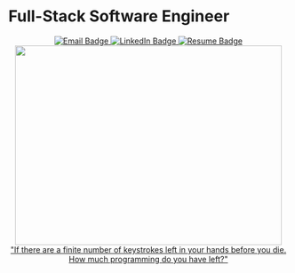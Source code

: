 # Full-Stack Software Engineer

<div id="badges" align="center">
  <a href="https://mail.google.com/mail/?view=cm&fs=1&to=melissaarroyotorres9806@gmail.com">
    <img src="https://img.shields.io/badge/Email-red?style=for-the-badge&logo=gmail&logoColor=white" alt="Email Badge"/>
  </a>
  <a href="https://www.linkedin.com/in/melissa-arroyo-torres/">
    <img src="https://img.shields.io/badge/LinkedIn-darkblue?style=for-the-badge&logo=linkedin&logoColor=white" alt="LinkedIn Badge"/>
  </a>
   <a href="https://docs.google.com/document/d/1NNIJTDGyiQr-U6ZFySWX2WBsl5qoE6U1/edit?usp=sharing&ouid=102326151164362482071&rtpof=true&sd=true">
    <img src="https://img.shields.io/badge/Resume-blue?style=for-the-badge&logo=google-docs&logoColor=white" alt="Resume Badge"/>
  </a>
</div>

<div id="header" align="center">
<img src="https://media.giphy.com/media/hpXdHPfFI5wTABdDx9/giphy.gif" width="480" height="360">
</div>

<div align="center">
  <a href="https://keysleft.com/">"If there are a finite number of keystrokes left in your hands before you die. How much programming do you have left?"</a>
</div>



<!---
MelissaAT is a ✨ special ✨ repository because its `README.md` (this file) appears on your GitHub profile.
You can click the Preview link to take a look at your changes.


***https://www.sitepoint.com/github-profile-readme/**** Blog for making an impressive readme!

--->

